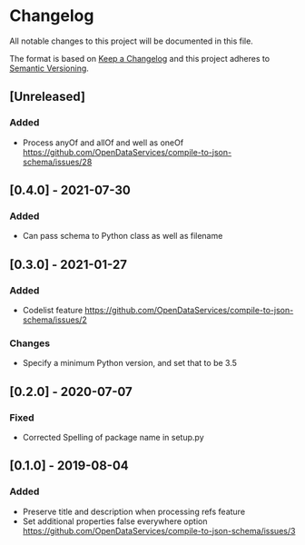 # Changelog
All notable changes to this project will be documented in this file.

The format is based on [Keep a Changelog](http://keepachangelog.com/en/1.0.0/)
and this project adheres to [Semantic Versioning](http://semver.org/spec/v2.0.0.html).

## [Unreleased]

### Added

- Process anyOf and allOf and well as oneOf https://github.com/OpenDataServices/compile-to-json-schema/issues/28

## [0.4.0] - 2021-07-30

### Added

- Can pass schema to Python class as well as filename

## [0.3.0] - 2021-01-27

### Added

- Codelist feature https://github.com/OpenDataServices/compile-to-json-schema/issues/2

### Changes

- Specify a minimum Python version, and set that to be 3.5

## [0.2.0] - 2020-07-07                                                 

### Fixed

- Corrected Spelling of package name in setup.py


## [0.1.0] - 2019-08-04

### Added

- Preserve title and description when processing refs feature
- Set additional properties false everywhere option https://github.com/OpenDataServices/compile-to-json-schema/issues/3

